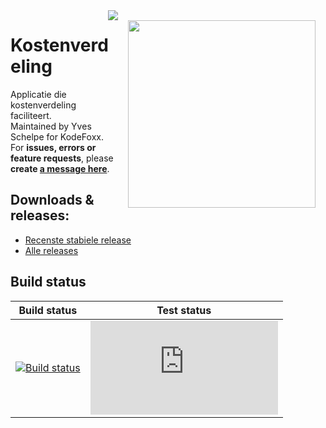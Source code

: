 <img align="right" style="margin: 16px;" width="300" src="https://image.ibb.co/nxA5TR/kodefoxx_colors_projects_yvesschelpecontact.png"/>
<img align="right" src="https://ci.appveyor.com/api/projects/status/j1127clj369e516o/branch/master?svg=true" />

# Kostenverdeling
Applicatie die kostenverdeling faciliteert. <br/>Maintained by Yves Schelpe for KodeFoxx. For **issues, errors or feature requests**, please **create <a href="https://github.com/KodeFoxx-Projects/Kostenverdeling/issues/new">a message here</a>**.

## Downloads & releases: 
  - [Recenste stabiele release](https://github.com/KodeFoxx-Projects/Kostenverdeling/releases/latest)
  - [Alle releases](https://github.com/KodeFoxx-Projects/Kostenverdeling/releases/)

## Build status
Build status | Test status
--- | --- 
[![Build status](https://ci.appveyor.com/api/projects/status/j1127clj369e516o/branch/master?svg=true)](https://ci.appveyor.com/project/aredfox/kostenverdeling/branch/master) | [![Test status](http://flauschig.ch/batch.php?type=tests&account=aredfox&slug=kostenverdeling)](https://ci.appveyor.com/project/aredfox/kostenverdeling/build/tests)
